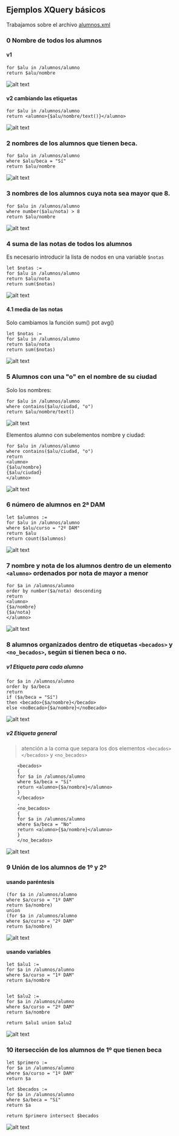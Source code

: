 ## Ejemplos XQuery básicos

Trabajamos sobre el archivo [alumnos.xml](./alumnos.xml)

### 0 Nombre de todos los alumnos
#### v1
```
for $alu in /alumnos/alumno
return $alu/nombre
```
![alt text](image.png)

#### v2 cambiando las etiquetas
```
for $alu in /alumnos/alumno
return <alumno>{$alu/nombre/text()}</alumno>
```
![alt text](image-1.png)

### 2 nombres de los alumnos que tienen beca.
```
for $alu in /alumnos/alumno
where $alu/beca = "Sí"
return $alu/nombre
```
![alt text](image-3.png)

### 3 nombres de los alumnos cuya nota sea mayor que 8.
```
for $alu in /alumnos/alumno
where number($alu/nota) > 8
return $alu/nombre
```
![alt text](image-2.png)

### 4 suma de las notas de todos los alumnos
Es necesario introducir la lista de nodos en una variable `$notas`
```
let $notas :=
for $alu in /alumnos/alumno
return $alu/nota
return sum($notas)
```
![alt text](image-4.png)

#### 4.1 media de las notas
Solo cambiamos la función sum() pot avg()
```
let $notas :=
for $alu in /alumnos/alumno
return $alu/nota
return sum($notas)
```
![alt text](image-5.png)

### 5 Alumnos con una "o" en el nombre de su ciudad
Solo los nombres:
```
for $alu in /alumnos/alumno
where contains($alu/ciudad, "o")
return $alu/nombre/text()
```
![alt text](image-7.png)

Elementos alumno con subelementos nombre y ciudad:
```
for $alu in /alumnos/alumno
where contains($alu/ciudad, "o")
return 
<alumno>
{$alu/nombre}
{$alu/ciudad}
</alumno>
```
![alt text](image-6.png)

### 6 número de alumnos en 2ª DAM
```
let $alumnos :=
for $alu in /alumnos/alumno
where $alu/curso = "2º DAM"
return $alu
return count($alumnos)
```
![alt text](image-8.png)

### 7 nombre y nota de los alumnos dentro de un elemento `<alumno>` ordenados por nota de mayor a menor
```
for $a in /alumnos/alumno
order by number($a/nota) descending
return
<alumno>
{$a/nombre}
{$a/nota}
</alumno>
```
![alt text](image-9.png)

### 8 alumnos organizados dentro de etiquetas `<becados>` y `<no_becados>`, según si tienen beca o no.
##### v1 Etiqueta para cada alumno
```
for $a in /alumnos/alumno
order by $a/beca
return
if ($a/beca = "Sí")
then <becado>{$a/nombre}</becado>
else <noBecado>{$a/nombre}</noBecado>
```
![alt text](image-10.png)

##### v2 Etiqueta general
> atención a la coma que separa los dos elementos `<becados></becados>` y `<no_becados>`

```
    <becados>
    {
    for $a in /alumnos/alumno
    where $a/beca = "Sí"
    return <alumno>{$a/nombre}</alumno>
    }
    </becados>
    ,
    <no_becados>
    {
    for $a in /alumnos/alumno
    where $a/beca = "No"
    return <alumno>{$a/nombre}</alumno>
    }
    </no_becados>
```

![alt text](image-11.png)

### 9 Unión de los alumnos de 1º y 2º

#### usando paréntesis
```
(for $a in /alumnos/alumno
where $a/curso = "1º DAM"
return $a/nombre)
union
(for $a in /alumnos/alumno
where $a/curso = "2º DAM"
return $a/nombre)
```
![alt text](image-12.png)

#### usando variables
```
let $alu1 :=
for $a in /alumnos/alumno
where $a/curso = "1º DAM"
return $a/nombre


let $alu2 :=
for $a in /alumnos/alumno
where $a/curso = "2º DAM"
return $a/nombre

return $alu1 union $alu2
```
![alt text](image-13.png)

### 10 itersección de los alumnos de 1º que tienen beca
```
let $primero :=
for $a in /alumnos/alumno
where $a/curso = "1º DAM"
return $a

let $becados :=
for $a in /alumnos/alumno
where $a/beca = "Sí"
return $a

return $primero intersect $becados
```
![alt text](image-14.png)